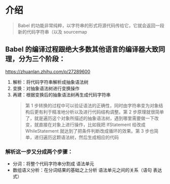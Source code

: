 # 介绍

> Babel 的功能非常纯粹，以字符串的形式将源代码传给它，它就会返回一段新的代码字符串（以及 sourcemap

## Babel 的编译过程跟绝大多数其他语言的编译器大致同理，分为三个阶段：

https://zhuanlan.zhihu.com/p/27289600

1.  解析：将代码字符串解析成抽象语法树
2.  变换：对抽象语法树进行变换操作
3.  再建：根据变换后的抽象语法树再生成代码字符串
    > 第 1 步转换的过程中可以验证语法的正确性，同时由字符串变为对象结构后更有利于精准地分析以及进行代码结构调整。第 2 步原理就很简单了，就是遍历这个对象所描述的抽象语法树，遇到哪里需要做一下改变，就直接在对象上进行操作，比如我把 IfStatement 给改成 WhileStatement 就达到了把条件判断改成循环的效果。第 3 步也简单，递归遍历这颗语法树，然后生成相应的代码

### 解析这一步又分成两个步骤：

* 分词：将整个代码字符串分割成 语法单元
* 数组语义分析：在分词结果的基础之上分析 语法单元之间的关系（语句 表达式）
